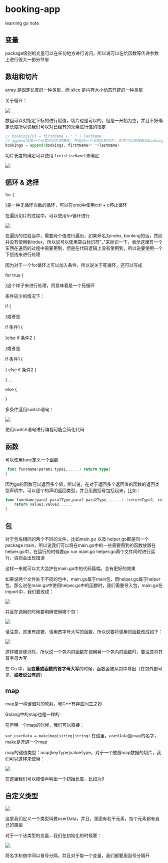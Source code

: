 # booking-app

learning go note

## 变量

package级别的变量可以在任何地方进行访问，所以说可以在给函数等传递参数上进行很大一部分节省

## 数组和切片

array 是固定长度的一种类型，而 slice 是内存大小动态开辟的一种类型

关于循环：

![](image/README/1642843389549.png)

数组可以对指定下标的进行赋值，切片也是可以的，但是一开始为空，并且不好确定长度所以说我们可以对已经有的元素进行值的指定

```go
// bookings[0] = firstName + " " + lastName
// append添加一个元素到切片的末尾，并返回一个添加后的切片，显然可以直接赋给bookings
bookings = append(bookings, firstName+" "+lastName)
```

切片长度的确定可以使用 `len(sliceName)`来确定

![](image/README/1642926794416.png)

## 循环 & 选择

for {

}是一种无循环次数的循环，可以在cmd中使用ctrl + c停止循环

在遍历切片的过程中，可以使用for循环进行

![](image/README/1642844135603.png)

在遍历的过程当中，需要两个值进行遍历，如果命名为index, booking的话，然而并没有使用到index，所以说可以使用空白标识符"_"来标识一下，表示这里有一个东西在遍历的过程中需要用到，但是在代码逻辑上没有使用到，所以说要使用一个下划线来进行处理

因为对于一个for循环上可以加入条件，所以说关于死循环，还可以写成

for true {

}这个样子来进行处理，将意味着是一个死循环

条件较少的情况下：

if {

}或者是

if 条件1 {

}else if 条件2 {

}或者是

if 条件1 {

} else if 条件2 {

}....

else {

}

多条件适用switch语句：

![](image/README/1642846941267.png)

使用switch语句进行编程可能会简化代码

## 函数

可以使用func定义一个函数

```go
.func funcName(param1 type1,.....) return type{
}
```

因为go的函数可以返回多个值，所以说，在对于返回多个返回值的函数的返回类型声明中，可以逐个的声明返回类型，并且用圆括号包括起来，比如：

```go
func funcName(para1 para1Type,para2 para2Type,......) (returnType1, returnType2,......){
	return value1,value2......
}
```

## 包

对于包名相同的两个不同的文件，比如main.go 以及 helper.go都是同一个package main，所以说我们可以将在main.go中的一些需要用到的函数放置在helper.go中，在运行的时候要go run main.go helper.go两个文件同时进行运行，否则会出现错误

这样一来就可以大大监护在main.go中的代码篇幅，会有更好的效果

如果说两个文件处于不同的包中，main.go属于main包，而helper.go属于helper包，那么说在main.go中使用helper.go中的函数时，我们需要导入包，main.go在import中，我们要改成：

![](image/README/1642932399623.png)

并且在调用的时候要明确使用哪个包：

![](image/README/1642932462332.png)

请注意，这里有报错，请用首字母大写的函数，所以说要将调用的函数改成如下：

![](image/README/1642932530166.png)

这样错误便消除，所以说一个包内的函数在调用另一个包内的函数时，要注意将其首字母大写

在 Go 中，当**变量或函数的首字母大写**的时候，函数会被从包中导出（在包外部可见，**或者说公有的**）

## map

map是一种键值对的映射，和C++有异曲同工之妙

Golang中的map也是一样的

在声明一个map的时候，我们可以直接：

`var userData = make(map[string]string)` 在这里，userData是map的名字，make是开辟一个map

map的键值类型：map[keyType]valueType，对于一个放置map数据的切片，我们可以这样来使用：

![](image/README/1642934902953.png)

在这里我们可以顺便声明出一个初始长度，比如为0

## 自定义类型

![](image/README/1642935745573.png)

这里我们定义一个类型叫做userData，并且，里面有若干元素，每个元素都有自己的类型

对于一个该类型的变量，我们在初始化的时候要：

![](image/README/1642936098961.png)

将名字和值中间以冒号分隔，并且对于每一个变量，我们都要用逗号分隔开
